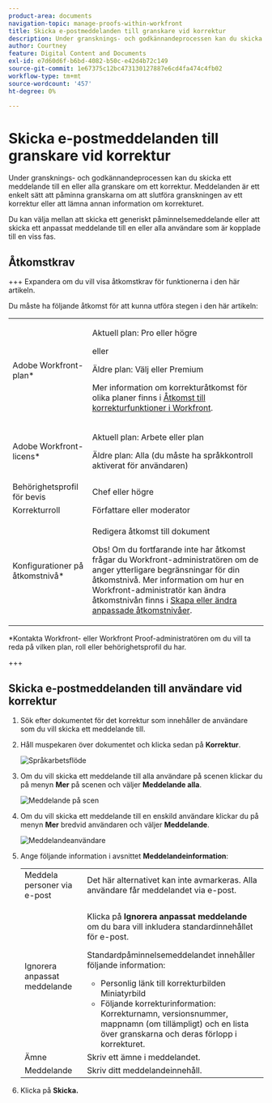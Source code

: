 ```yaml
---
product-area: documents
navigation-topic: manage-proofs-within-workfront
title: Skicka e-postmeddelanden till granskare vid korrektur
description: Under gransknings- och godkännandeprocessen kan du skicka ett meddelande till en eller alla granskare om ett korrektur. Meddelanden är ett enkelt sätt att påminna granskarna om att slutföra granskningen av ett korrektur eller att lämna annan information om korrekturet.
author: Courtney
feature: Digital Content and Documents
exl-id: e7d60d6f-b6bd-4082-b50c-e42d4b72c149
source-git-commit: 1e67375c12bc473130127887e6cd4fa474c4fb02
workflow-type: tm+mt
source-wordcount: '457'
ht-degree: 0%

---
```


# Skicka e-postmeddelanden till granskare vid korrektur

Under gransknings- och godkännandeprocessen kan du skicka ett meddelande till en eller alla granskare om ett korrektur. Meddelanden är ett enkelt sätt att påminna granskarna om att slutföra granskningen av ett korrektur eller att lämna annan information om korrekturet.

Du kan välja mellan att skicka ett generiskt påminnelsemeddelande eller att skicka ett anpassat meddelande till en eller alla användare som är kopplade till en viss fas.

## Åtkomstkrav

+++ Expandera om du vill visa åtkomstkrav för funktionerna i den här artikeln.

Du måste ha följande åtkomst för att kunna utföra stegen i den här artikeln:

<table style="table-layout:auto"> 
 <col> 
 <col> 
 <tbody> 
  <tr> 
   <td role="rowheader">Adobe Workfront-plan*</td> 
   <td> <p>Aktuell plan: Pro eller högre</p> <p>eller</p> <p>Äldre plan: Välj eller Premium</p> <p>Mer information om korrekturåtkomst för olika planer finns i <a href="/help/quicksilver/administration-and-setup/manage-workfront/configure-proofing/access-to-proofing-functionality.md" class="MCXref xref">Åtkomst till korrekturfunktioner i Workfront</a>.</p> </td> 
  </tr> 
  <tr> 
   <td role="rowheader">Adobe Workfront-licens*</td> 
   <td> <p>Aktuell plan: Arbete eller plan</p> <p>Äldre plan: Alla (du måste ha språkkontroll aktiverat för användaren)</p> </td> 
  </tr> 
  <tr> 
   <td role="rowheader">Behörighetsprofil för bevis </td> 
   <td>Chef eller högre</td> 
  </tr> 
  <tr> 
   <td role="rowheader">Korrekturroll</td> 
   <td>Författare eller moderator</td> 
  </tr> 
  <tr> 
   <td role="rowheader">Konfigurationer på åtkomstnivå*</td> 
   <td> <p>Redigera åtkomst till dokument</p> <p>Obs! Om du fortfarande inte har åtkomst frågar du Workfront-administratören om de anger ytterligare begränsningar för din åtkomstnivå. Mer information om hur en Workfront-administratör kan ändra åtkomstnivån finns i <a href="../../../administration-and-setup/add-users/configure-and-grant-access/create-modify-access-levels.md" class="MCXref xref">Skapa eller ändra anpassade åtkomstnivåer</a>.</p> </td> 
  </tr> 
 </tbody> 
</table>

&#42;Kontakta Workfront- eller Workfront Proof-administratören om du vill ta reda på vilken plan, roll eller behörighetsprofil du har.

+++

## Skicka e-postmeddelanden till användare vid korrektur

1. Sök efter dokumentet för det korrektur som innehåller de användare som du vill skicka ett meddelande till.
1. Håll muspekaren över dokumentet och klicka sedan på **Korrektur**.

   ![Språkarbetsflöde](assets/proof-workflow-doc-list-350x92.png)

1. Om du vill skicka ett meddelande till alla användare på scenen klickar du på menyn **Mer** på scenen och väljer **Meddelande alla**.

   ![Meddelande på scen](assets/message-stage-350x122.png)

1. Om du vill skicka ett meddelande till en enskild användare klickar du på menyn **Mer** bredvid användaren och väljer **Meddelande**.

   ![Meddelandeanvändare](assets/message-user-350x121.png)

1. Ange följande information i avsnittet **Meddelandeinformation**:

   <table style="table-layout:auto"> 
    <col> 
    <col> 
    <tbody> 
     <tr> 
      <td role="rowheader">Meddela personer via e-post</td> 
      <td>Det här alternativet kan inte avmarkeras. Alla användare får meddelandet via e-post.</td> 
     </tr> 
     <tr> 
      <td role="rowheader">Ignorera anpassat meddelande</td> 
      <td> <p>Klicka på <strong>Ignorera anpassat meddelande</strong> om du bara vill inkludera standardinnehållet för e-post.</p> <p>Standardpåminnelsemeddelandet innehåller följande information:</p> 
       <ul> 
        <li>Personlig länk till korrekturbilden<br>Miniatyrbild<br></li> 
        <li>Följande korrekturinformation: Korrekturnamn, versionsnummer, mappnamn (om tillämpligt) och en lista över granskarna och deras förlopp i korrekturet.</li> 
       </ul> </td> 
     </tr> 
     <tr> 
      <td role="rowheader">Ämne</td> 
      <td>Skriv ett ämne i meddelandet.</td> 
     </tr> 
     <tr> 
      <td role="rowheader">Meddelande</td> 
      <td>Skriv ditt meddelandeinnehåll.</td> 
     </tr> 
    </tbody> 
   </table>

1. Klicka på **Skicka.**
